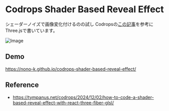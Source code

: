 # Codrops Shader Based Reveal Effect

シェーダーノイズで画像変化付けるのの試し
Codropsの[この記事](https://tympanus.net/codrops/2024/12/02/how-to-code-a-shader-based-reveal-effect-with-react-three-fiber-glsl/)を参考にThree.jsで書いています。

![Image](https://github.com/user-attachments/assets/6882b460-2986-42a9-a20c-0bb27bdf6e69)

## Demo

https://nono-k.github.io/codrops-shader-based-reveal-effect/

## Reference

- https://tympanus.net/codrops/2024/12/02/how-to-code-a-shader-based-reveal-effect-with-react-three-fiber-glsl/